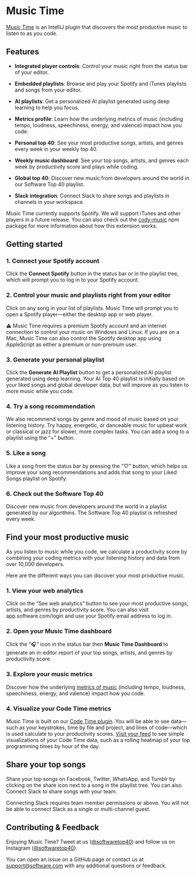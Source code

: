 # Music Time

[Music Time](https://www.software.com/music-time) is an IntelliJ plugin that discovers the most productive music to listen to as you code.

## Features

-   **Integrated player controls**: Control your music right from the status bar of your editor.

-   **Embedded playlists**: Browse and play your Spotify and iTunes playlists and songs from your editor.

-   **AI playlists**: Get a personalized AI playlist generated using deep learning to help you focus.

-   **Metrics profile**: Learn how the underlying metrics of music (including tempo, loudness, speechiness, energy, and valence) impact how you code.

-   **Personal top 40**: See your most productive songs, artists, and genres every week in your weekly top 40.

-   **Weekly music dashboard**: See your top songs, artists, and genres each week by productivity score and plays while coding.

-   **Global top 40**: Discover new music from developers around the world in our Software Top 40 playlist.

-   **Slack integration**: Connect Slack to share songs and playlists in channels in your workspace.

Music Time currently supports Spotify. We will support iTunes and other players in a future release. You can also check out the [cody-music](https://www.npmjs.com/package/cody-music) npm package for more information about how this extension works.

## Getting started

### **1. Connect your Spotify account**

Click the **Connect Spotify** button in the status bar or in the playlist tree, which will prompt you to log in to your Spotify account.

### **2. Control your music and playlists right from your editor**

Click on any song in your list of playlists. Music Time will prompt you to open a Spotify player—either the desktop app or web player.

⚠️ Music Time requires a premium Spotify account and an internet connection to control your music on Windows and Linux. If you are on a Mac, Music Time can also control the Spotify desktop app using AppleScript as either a premium or non-premium user.

### **3. Generate your personal playlist**

Click the **Generate AI Playlist** button to get a personalized AI playlist generated using deep learning. Your AI Top 40 playlist is initially based on your liked songs and global developer data, but will improve as you listen to more music while you code. 

### **4. Try a song recommendation**

We also recommend songs by genre and mood of music based on your listening history. Try happy, energetic, or danceable music for upbeat work or classical or jazz for slower, more complex tasks. You can add a song to a playlist using the "+" button.

### **5. Like a song**

Like a song from the status bar by pressing the "♡" button, which helps us improve your song recommendations and adds that song to your Liked Songs playlist on Spotify.

### **6. Check out the Software Top 40**

Discover new music from developers around the world in a playlist generated by our algorithms. The Software Top 40 playlist is refreshed every week.

## Find your most productive music

As you listen to music while you code, we calculate a productivity score by combining your coding metrics with your listening history and data from over 10,000 developers.

Here are the different ways you can discover your most productive music.

### **1. View your web analytics**

Click on the “See web analytics” button to see your most productive songs, artists, and genres by productivity score. You can also visit app.software.com/login and use your Spotify email address to log in.

### **2. Open your Music Time dashboard**

Click the “🎧” icon in the status bar then **Music Time Dashboard** to generate an in-editor report of your top songs, artists, and genres by productivity score.

### **3. Explore your music metrics**

Discover how the underlying [metrics of music](https://app.software.com/music/metrics) (including tempo, loudness, speechiness, energy, and valence) impact how you code.

### **4. Visualize your Code Time metrics**

Music Time is built on our [Code Time plugin](https://github.com/swdotcom/swdc-intellij). You will be able to see data—such as your keystrokes, time by file and project, and lines of code—which is used calculate to your productivity scores. [Visit your feed](https://app.software.com) to see simple visualizations of your Code Time data, such as a rolling heatmap of your top programming times by hour of the day.

## Share your top songs

Share your top songs on Facebook, Twitter, WhatsApp, and Tumblr by clicking on the share icon next to a song in the playlist tree. You can also Connect Slack to share songs with your team.

Connecting Slack requires team member permissions or above. You will not be able to connect Slack as a single or multi-channel guest.

## Contributing & Feedback

Enjoying Music Time? Tweet at us ([@softwaretop40](https://twitter.com/softwaretop40)) and follow us on Instagram ([@softwaretop40](https://www.instagram.com/softwaretop40/)).

You can open an issue on a GitHub page or contact us at [support@software.com](mailto:support@software.com) with any additional questions or feedback.